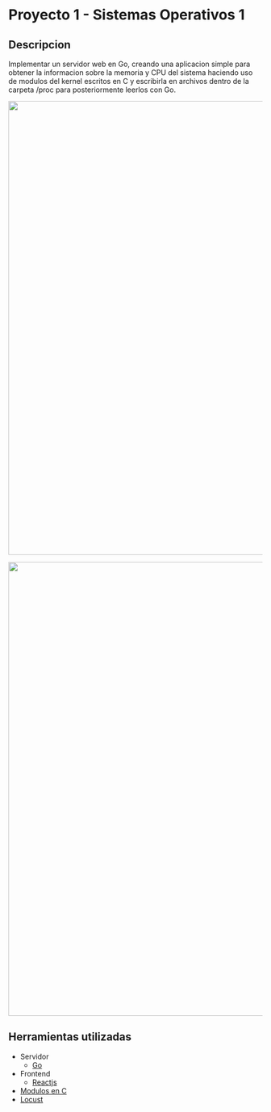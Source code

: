 # Proyecto 1 - Sistemas Operativos 1

## Descripcion
Implementar un servidor web en Go, creando una aplicacion simple para obtener la informacion sobre la memoria y CPU 
del sistema haciendo uso de modulos del kernel escritos en C y escribirla en archivos dentro de la carpeta /proc para posteriormente
leerlos con Go.

<p align="center">
    <img src="https://user-images.githubusercontent.com/30850990/102722983-8e1ca100-42ca-11eb-886b-3da399a2287b.png" width="900px">
</p>

<p align="center">
    <img src="https://user-images.githubusercontent.com/30850990/102722995-9ecd1700-42ca-11eb-873f-9ed5d55b227d.png" width="900px">
</p>

## Herramientas utilizadas
- Servidor 
  - [Go](https://golang.org/) 
- Frontend
  - [Reactjs](https://es.reactjs.org/)
- [Modulos en C](/modulos/README.md)
- [Locust](https://locust.io/)
